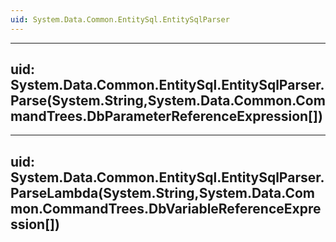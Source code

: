 ```yaml
---
uid: System.Data.Common.EntitySql.EntitySqlParser
---
```


---
uid: System.Data.Common.EntitySql.EntitySqlParser.Parse(System.String,System.Data.Common.CommandTrees.DbParameterReferenceExpression[])
---

---
uid: System.Data.Common.EntitySql.EntitySqlParser.ParseLambda(System.String,System.Data.Common.CommandTrees.DbVariableReferenceExpression[])
---
